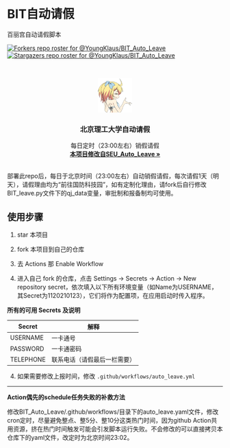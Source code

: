 # BIT自动请假

百丽宫自动请假脚本

<!-- PROJECT SHIELDS -->

[![Forkers repo roster for @YoungKlaus/BIT_Auto_Leave](https://reporoster.com/forks/YoungKlaus/BIT_Auto_Leave)](https://github.com/YoungKlaus/BIT_Auto_Leave/network/members)
[![Stargazers repo roster for @YoungKlaus/BIT_Auto_Leave](https://reporoster.com/stars/YoungKlaus/BIT_Auto_Leave)](https://github.com/YoungKlaus/BIT_Auto_Leave/stargazers)

<!-- PROJECT LOGO -->
<br />

<p align="center">
  <a>
    <img src="https://raw.githubusercontent.com/YoungKlaus/Stickers/main/img/Sticker_%20(9).png" alt="Logo" width="80" height="80">
  </a>

  <h3 align="center">北京理工大学自动请假</h3>
  <p align="center">
    每日定时（23:00左右）销假请假
    <br />
    <a href="https://github.com/quzard/SEU_Auto_Leave"><strong>本项目修改自SEU_Auto_Leave »</strong></a>
    <br />
    <br />
  </p>

</p>


部署此repo后，每日于北京时间（23:00左右）自动销假请假，每次请假1天（明天），请假理由均为“前往国防科技园”，如有定制化理由，请fork后自行修改BIT_leave.py文件下的qj_data变量，审批制和报备制均可使用。

## 使用步骤
1. star 本项目

2. fork 本项目到自己的仓库

3. 去 Actions 那 Enable Workflow

4. 进入自己 fork 的仓库，点击 Settings -> Secrets -> Action -> New repository secret，依次填入以下所有环境变量（如Name为USERNAME，其Secret为1120210123），它们将作为配置项，在应用启动时传入程序。

**所有的可用 Secrets 及说明**

| Secret     | 解释                                                         |
| ---------- | ------------------------------------------------------------ |
| USERNAME   | 一卡通号                                                     |
| PASSWORD   | 一卡通密码                                                   |
| TELEPHONE  | 联系电话（请假最后一栏需要）                                                   |

4. 如果需要修改上报时间，修改 `.github/workflows/auto_leave.yml`

---------------------------------------------------------------------------
**Action偶先的schedule任务失败的补救方法**

修改BIT_Auto_Leave/.github/workflows/目录下的auto_leave.yaml文件，修改cron定时，尽量避免整点、整5分、整10分这类热门时间，因为github Action共用资源，挤在热门时间触发可能会引发脚本运行失败。不会修改的可以直接拷贝本仓库下的yaml文件，改定时为北京时间23:02。

